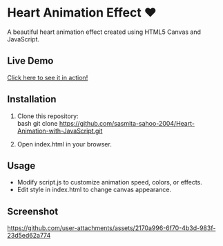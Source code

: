 # Heart Animation Effect ❤  

A beautiful heart animation effect created using HTML5 Canvas and JavaScript.  

## Live Demo  
[Click here to see it in action!](https://sasmita-sahoo-2004.github.io/Heart-Animation-with-JavaScript/)  

##  Installation  
1. Clone this repository:  
   bash
   git clone https://github.com/sasmita-sahoo-2004/Heart-Animation-with-JavaScript.git
   
2. Open index.html in your browser.  

##  Usage  
- Modify script.js to customize animation speed, colors, or effects.  
- Edit style in index.html to change canvas appearance.  

##  Screenshot  
https://github.com/user-attachments/assets/2170a996-6f70-4b3d-983f-23d5ed62a774


